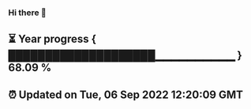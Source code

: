 ### Hi there 👋
⏳ Year progress { ████████████████████▁▁▁▁▁▁▁▁▁▁ } 68.09 %
---
⏰ Updated on Tue, 06 Sep 2022 12:20:09 GMT
---
